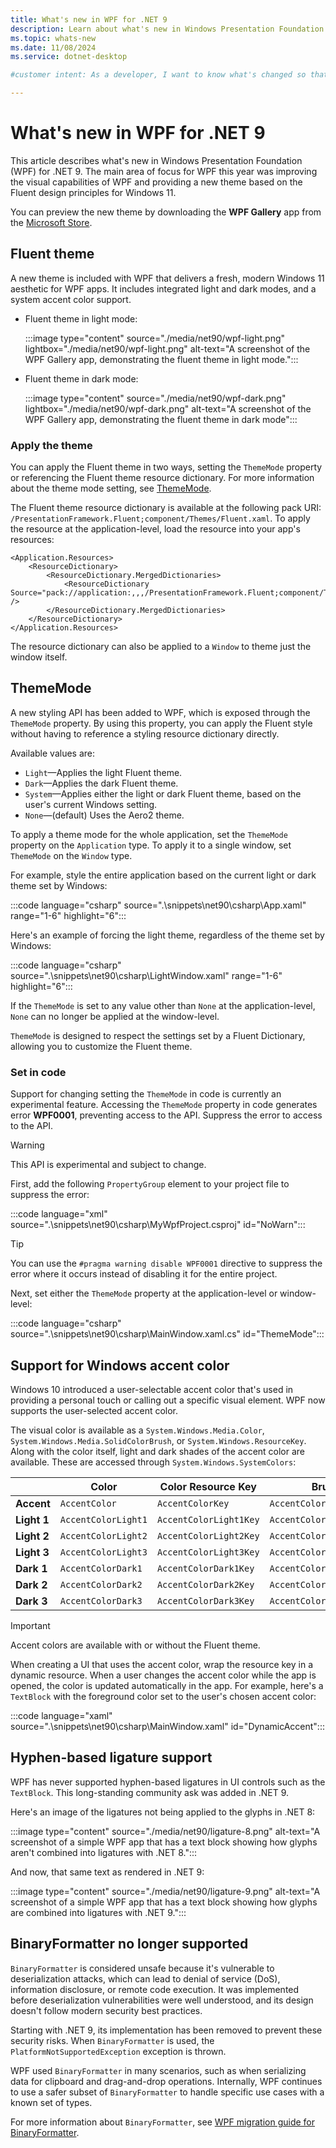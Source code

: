```yaml
---
title: What's new in WPF for .NET 9
description: Learn about what's new in Windows Presentation Foundation (WPF) for .NET 9. New versions of WPF are released yearly with .NET.
ms.topic: whats-new
ms.date: 11/08/2024
ms.service: dotnet-desktop

#customer intent: As a developer, I want to know what's changed so that I can remain up-to-date.

---
```


# What's new in WPF for .NET 9

This article describes what's new in Windows Presentation Foundation (WPF) for .NET 9. The main area of focus for WPF this year was improving the visual capabilities of WPF and providing a new theme based on the Fluent design principles for Windows 11.

You can preview the new theme by downloading the **WPF Gallery** app from the [Microsoft Store](https://www.microsoft.com/store/productId/9NDLX60WX4KQ).

## Fluent theme

A new theme is included with WPF that delivers a fresh, modern Windows 11 aesthetic for WPF apps. It includes integrated light and dark modes, and a system accent color support.

- Fluent theme in light mode:

  :::image type="content" source="./media/net90/wpf-light.png" lightbox="./media/net90/wpf-light.png" alt-text="A screenshot of the WPF Gallery app, demonstrating the fluent theme in light mode.":::

- Fluent theme in dark mode:

  :::image type="content" source="./media/net90/wpf-dark.png" lightbox="./media/net90/wpf-dark.png" alt-text="A screenshot of the WPF Gallery app, demonstrating the fluent theme in dark mode":::

### Apply the theme

You can apply the Fluent theme in two ways, setting the `ThemeMode` property or referencing the Fluent theme resource dictionary. For more information about the theme mode setting, see [ThemeMode](#thememode).

The Fluent theme resource dictionary is available at the following pack URI: `/PresentationFramework.Fluent;component/Themes/Fluent.xaml`. To apply the resource at the application-level, load the resource into your app's resources:

```xaml
<Application.Resources>
    <ResourceDictionary>
        <ResourceDictionary.MergedDictionaries>
            <ResourceDictionary Source="pack://application:,,,/PresentationFramework.Fluent;component/Themes/Fluent.xaml" />
        </ResourceDictionary.MergedDictionaries>
    </ResourceDictionary>
</Application.Resources>
```

The resource dictionary can also be applied to a `Window` to theme just the window itself.

## ThemeMode

A new styling API has been added to WPF, which is exposed through the `ThemeMode` property. By using this property, you can apply the Fluent style without having to reference a styling resource dictionary directly.

Available values are:

- `Light`&mdash;Applies the light Fluent theme.
- `Dark`&mdash;Applies the dark Fluent theme.
- `System`&mdash;Applies either the light or dark Fluent theme, based on the user's current Windows setting.
- `None`&mdash;(default) Uses the Aero2 theme.

To apply a theme mode for the whole application, set the `ThemeMode` property on the `Application` type. To apply it to a single window, set `ThemeMode` on the `Window` type.

For example, style the entire application based on the current light or dark theme set by Windows:

:::code language="csharp" source=".\snippets\net90\csharp\App.xaml" range="1-6" highlight="6":::

Here's an example of forcing the light theme, regardless of the theme set by Windows:

:::code language="csharp" source=".\snippets\net90\csharp\LightWindow.xaml" range="1-6" highlight="6":::

If the `ThemeMode` is set to any value other than `None` at the application-level, `None` can no longer be applied at the window-level.

`ThemeMode` is designed to respect the settings set by a Fluent Dictionary, allowing you to customize the Fluent theme.

### Set in code

Support for changing setting the `ThemeMode` in code is currently an experimental feature. Accessing the `ThemeMode` property in code generates error **WPF0001**, preventing access to the API. Suppress the error to access to the API.

> [!WARNING]
> This API is experimental and subject to change.

First, add the following `PropertyGroup` element to your project file to suppress the error:

:::code language="xml" source=".\snippets\net90\csharp\MyWpfProject.csproj" id="NoWarn":::

> [!TIP]
> You can use the `#pragma warning disable WPF0001` directive to suppress the error where it occurs instead of disabling it for the entire project.

Next, set either the `ThemeMode` property at the application-level or window-level:

:::code language="csharp" source=".\snippets\net90\csharp\MainWindow.xaml.cs" id="ThemeMode":::

## Support for Windows accent color

Windows 10 introduced a user-selectable accent color that's used in providing a personal touch or calling out a specific visual element. WPF now supports the user-selected accent color.

The visual color is available as a `System.Windows.Media.Color`, `System.Windows.Media.SolidColorBrush`, or `System.Windows.ResourceKey`. Along with the color itself,  light and dark shades of the accent color are available. These are accessed through `System.Windows.SystemColors`:

|             | Color               | Color Resource Key     | Brush                    | Brush Resource Key          |
|-------------|---------------------|------------------------|--------------------------|-----------------------------|
| **Accent**  | `AccentColor`       | `AccentColorKey`       | `AccentColorBrush`       | `AccentColorBrushKey`       |
| **Light 1** | `AccentColorLight1` | `AccentColorLight1Key` | `AccentColorLight1Brush` | `AccentColorLight1BrushKey` |
| **Light 2** | `AccentColorLight2` | `AccentColorLight2Key` | `AccentColorLight2Brush` | `AccentColorLight2BrushKey` |
| **Light 3** | `AccentColorLight3` | `AccentColorLight3Key` | `AccentColorLight3Brush` | `AccentColorLight3BrushKey` |
| **Dark 1**  | `AccentColorDark1`  | `AccentColorDark1Key`  | `AccentColorDark1Brush`  | `AccentColorDark1BrushKey`  |
| **Dark 2**  | `AccentColorDark2`  | `AccentColorDark2Key`  | `AccentColorDark2Brush`  | `AccentColorDark2BrushKey`  |
| **Dark 3**  | `AccentColorDark3`  | `AccentColorDark3Key`  | `AccentColorDark3Brush`  | `AccentColorDark3BrushKey`  |

> [!IMPORTANT]
> Accent colors are available with or without the Fluent theme.

When creating a UI that uses the accent color, wrap the resource key in a dynamic resource. When a user changes the accent color while the app is opened, the color is updated automatically in the app. For example, here's a `TextBlock` with the foreground color set to the user's chosen accent color:

:::code language="xaml" source=".\snippets\net90\csharp\MainWindow.xaml" id="DynamicAccent":::

## Hyphen-based ligature support

WPF has never supported hyphen-based ligatures in UI controls such as the `TextBlock`. This long-standing community ask was added in .NET 9.

Here's an image of the ligatures not being applied to the glyphs in .NET 8:

:::image type="content" source="./media/net90/ligature-8.png" alt-text="A screenshot of a simple WPF app that has a text block showing how glyphs aren't combined into ligatures with .NET 8.":::

And now, that same text as rendered in .NET 9:

:::image type="content" source="./media/net90/ligature-9.png" alt-text="A screenshot of a simple WPF app that has a text block showing how glyphs are combined into ligatures with .NET 9.":::

## BinaryFormatter no longer supported

`BinaryFormatter` is considered unsafe because it's vulnerable to deserialization attacks, which can lead to denial of service (DoS), information disclosure, or remote code execution. It was implemented before deserialization vulnerabilities were well understood, and its design doesn't follow modern security best practices.

Starting with .NET 9, its implementation has been removed to prevent these security risks. When `BinaryFormatter` is used, the `PlatformNotSupportedException` exception is thrown.

WPF used `BinaryFormatter` in many scenarios, such as when serializing data for clipboard and drag-and-drop operations. Internally, WPF continues to use a safer subset of `BinaryFormatter` to handle specific use cases with a known set of types.

For more information about `BinaryFormatter`, see [WPF migration guide for BinaryFormatter](/dotnet/standard/serialization/binaryformatter-migration-guide/wpf-applications).
